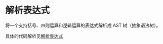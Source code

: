 # 解析表达式

将一个支持括号、四则运算和逻辑运算的表达式解析成 AST 树（抽象语法树）。

具体的代码解析见[解析表达式](https://www.yuque.com/wendraw/fe/create-ast)

